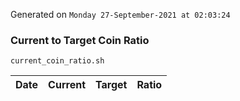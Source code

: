 Generated on `Monday 27-September-2021 at 02:03:24`

### Current to Target Coin Ratio
`current_coin_ratio.sh`

Date|Current|Target|Ratio
---|---|---|---
